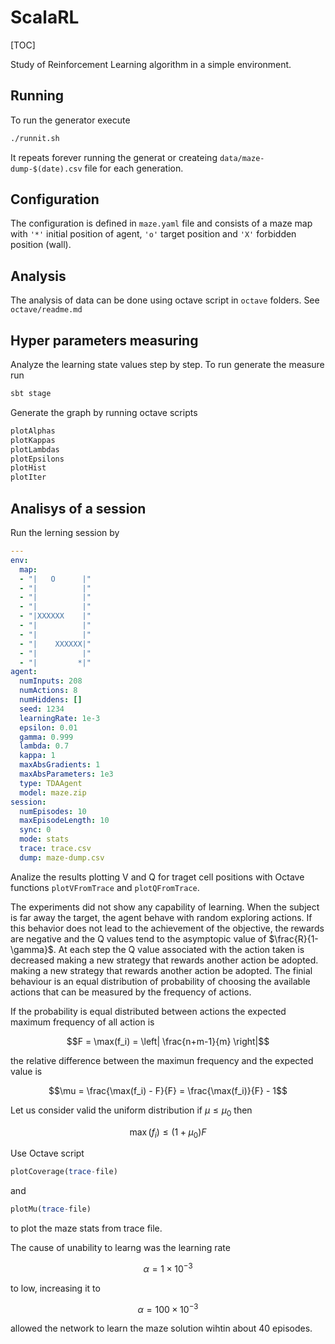 # ScalaRL

[TOC]

Study of Reinforcement Learning algorithm in a simple environment.

## Running

To run the generator execute

```bash
./runnit.sh
```

It repeats forever running the generat
or createing `data/maze-dump-$(date).csv` file for each generation.

## Configuration

The configuration is defined in `maze.yaml` file and consists of a maze map with `'*'` initial position of agent, `'o'` target position and `'X'` forbidden position (wall).

## Analysis

The analysis of data can be done using octave script in `octave` folders.
See `octave/readme.md`

## Hyper parameters measuring

Analyze the learning state values step by step.
To run generate the measure run

```bash
sbt stage
```

Generate the graph by running octave scripts

```octave
plotAlphas
plotKappas
plotLambdas
plotEpsilons
plotHist
plotIter
```

## Analisys of a session

Run the lerning session by

```yaml
---
env:
  map:
  - "|   O      |"
  - "|          |"
  - "|          |"
  - "|          |"
  - "|XXXXXX    |"
  - "|          |"
  - "|          |"
  - "|    XXXXXX|"
  - "|          |"
  - "|         *|"
agent:
  numInputs: 208
  numActions: 8
  numHiddens: []
  seed: 1234
  learningRate: 1e-3
  epsilon: 0.01
  gamma: 0.999
  lambda: 0.7
  kappa: 1
  maxAbsGradients: 1
  maxAbsParameters: 1e3
  type: TDAAgent
  model: maze.zip
session:
  numEpisodes: 10
  maxEpisodeLength: 10
  sync: 0
  mode: stats
  trace: trace.csv
  dump: maze-dump.csv
```

Analize the results plotting V and Q for traget cell positions with Octave functions `plotVFromTrace` and `plotQFromTrace`.

The experiments did not show any capability of learning. When the subject is far away the target, the agent behave with random exploring actions. If this behavior does not lead to the achievement of the objective, the rewards are negative and the Q values ​​tend to the asymptopic value of $\frac{R}{1-\gamma}$.
At each step the Q value associated with the action taken is decreased making a new strategy that rewards another action be adopted.
making a new strategy that rewards another action be adopted.
The finial behaviour is an equal distribution of probability of choosing the available actions that can be measured by the frequency of actions.

 If the probability is equal distributed between actions the expected  maximum frequency of all action is

 ```math
 F = \max(f_i) = \left| \frac{n+m-1}{m} \right|
 ```

the relative difference between the maximun frequency and the expected value is

```math
\mu = \frac{\max(f_i) - F}{F} = \frac{\max(f_i)}{F} - 1
```

Let us consider valid the uniform distribution if $\mu \le \mu_0$ then

```math
\max(f_i) \le (1+\mu_0) F
```

Use Octave script 

```octave
plotCoverage(trace-file)
```

and

```octave
plotMu(trace-file)
```

to plot the maze stats from trace file.

The cause of unability to learng was the learning rate

```math
  \alpha = 1 \times 10^{-3}
```

to low, increasing it to
```math
\alpha = 100 \times 10^{-3}
```
allowed the network to learn the maze solution wihtin about 40 episodes.